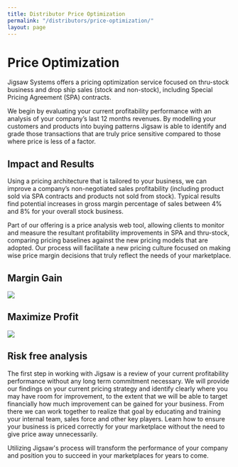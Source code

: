 ```yaml
---
title: Distributor Price Optimization
permalink: "/distributors/price-optimization/"
layout: page
---
```


<!-- ### Distributor -->

# Price Optimization

Jigsaw Systems offers a pricing optimization service focused on thru-stock business and drop ship sales (stock and non-stock), including Special Pricing Agreement (SPA) contracts.

We begin by evaluating your current profitability performance with an analysis of your company’s last 12 months revenues. By modelling your customers and products into  buying patterns Jigsaw is able to identify and grade those transactions that are truly price sensitive compared to those where price is less of a factor.

<h2 class="color-green mt-3">Impact and Results</h2>

Using a pricing architecture that is tailored to your business, we can improve a company’s non-negotiated sales profitability (including product sold via SPA contracts and products not sold from stock). Typical results find potential increases in gross margin percentage of sales between 4% and 8% for your overall stock business.

Part of our offering is a price analysis web tool, allowing clients to monitor and  measure the resultant profitability improvements in SPA and thru-stock, comparing pricing baselines against the new pricing models that are adopted. Our process will facilitate a new pricing culture focused on making wise price margin decisions that truly reflect the needs of your marketplace.

<div class="row">
  <div class="col-md-6">
    <h2 class="color-blue text-xs-center mb-1 mt-2">Margin Gain</h2>
    <img src="/uploads/distributor-pricing-1.jpg" class="mt-0">
  </div>
  <div class="col-md-6">
    <h2 class="color-blue text-xs-center mb-1 mt-2">Maximize Profit</h2>
    <img src="/uploads/distributor-pricing-2.jpg" class="mt-0">
  </div>
</div>

<h2 class="color-orange mt-3">Risk free analysis</h2>


The first step in working with Jigsaw is a review of your current profitability performance without any long term commitment necessary. We will provide our findings on your current pricing strategy and identify clearly where you may have room for improvement, to the extent that we will be able to target financially how much improvement can be gained for your business. From there we can work together to realize that goal by educating and training your internal team, sales force and other key players. Learn how to ensure your business is priced correctly for your marketplace without the need to give price away unnecessarily.

Utilizing Jigsaw's process will transform the performance of your company and position you to succeed in your marketplaces for years to come.
